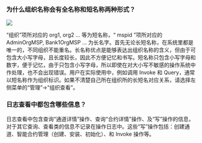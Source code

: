 ### 为什么组织名称会有全名称和短名称两种形式？

 ![](http://imgcache.tce.fsphere.cn/image/mc.qcloudimg.com/static/img/0c2f48d756e38a277eb49fc51270957a/image.png)
 
“组织”项所对应的 org1, org2 … 等为短名称，“ mspid ”项所对应的 AdminOrgMSP, Bank1OrgMSP … 为长名字。首先无论长短名称，在系统里都是唯一的，不同组织不能重名。长名称优点是能够表达出组织名称的含义，但由于可包含大小写字母，且长度较长，因此不方便记忆和书写。短名称只包含小写字母和数字，便于记忆，由于只包含小写字母，所以即使在对大小写不敏感的操作系统中作处理，也不会出现错误。用户在实际使用中，例如调用 Invoke 和 Query，通常以短名称作为组织标识。如果不清楚自己所在组织所的长短名对应关系，请选择左侧菜单的“管理”->“组织查看”。

### 	日志查看中都包含哪些信息？

日志查看中包含查询“通道详情”操作、查询“合约详情”操作、及“写”操作的信息，对于其它查询、查看类的信息不记录在操作日志中。这些“写”操作包括：创建通道、智能合约管理（创建、安装、初始化）、和 Invoke 操作等。
